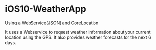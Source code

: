 # iOS10-WeatherApp
Using a WebService(JSON) and CoreLocation

It uses a Webservice to request weather information about your current location using the GPS.
It also provides weather forecasts for the next 6 days.
